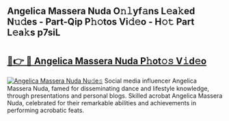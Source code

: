 ## Angelica Massera Nuda O𝚗𝚕yf𝚊ns L𝚎a𝚔ed N𝚞𝚍es - Part-Qip P𝚑𝚘tos Vi𝚍𝚎o - H𝚘𝚝 Part L𝚎a𝚔s p7siL

# <h2><a href="http://kfejxnb.oniu.top/?m=Angelica+Massera+Nuda">🔗👉 🔴 Angelica Massera Nuda P𝚑ot𝚘𝚜 V𝚒d𝚎o</a></h2>

[![Angelica Massera Nuda Nu𝚍e𝚜](https://i.imgur.com/0qMVB7G.gif)](http://kfejxnb.oniu.top/?m=Angelica+Massera+Nuda)
Social media influencer Angelica Massera Nuda, famed for disseminating dance and lifestyle knowledge, through presentations and personal blogs. Skilled acrobat Angelica Massera Nuda, celebrated for their remarkable abilities and achievements in performing acrobatic feats.  
